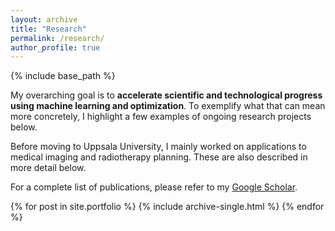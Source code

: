 ```yaml
---
layout: archive
title: "Research"
permalink: /research/
author_profile: true
---
```


{% include base_path %}

My overarching goal is to **accelerate scientific and technological progress using machine learning and optimization**. To exemplify what that can mean more concretely, I highlight a few examples of ongoing research projects below. 

Before moving to Uppsala University, I mainly worked on applications to medical imaging and radiotherapy planning. These are also described in more detail below.

For a complete list of publications, please refer to my [Google Scholar](https://scholar.google.se/citations?user=AlF2g-YAAAAJ&hl=en).



{% for post in site.portfolio %}
  {% include archive-single.html %}
{% endfor %}

